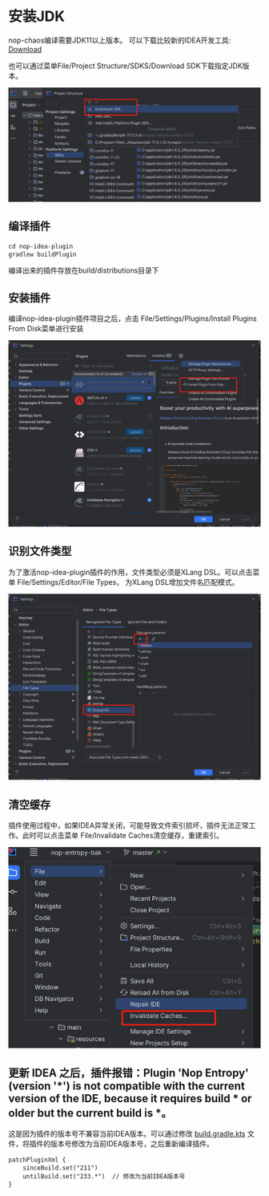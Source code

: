 # 安装JDK

nop-chaos编译需要JDK11以上版本。 可以下载比较新的IDEA开发工具: [Download](https://www.jetbrains.com/idea/download/#section=windows)

也可以通过菜单File/Project Structure/SDKS/Download SDK下载指定JDK版本。

![idea-install-jdk](idea-install-jdk.png)

## 编译插件

```
cd nop-idea-plugin
gradlew buildPlugin
```

编译出来的插件存放在build/distributions目录下

## 安装插件

编译nop-idea-plugin插件项目之后，点击 File/Settings/Plugins/Install Plugins From Disk菜单进行安装

![idea-install-plugin](idea-install-plugin.png)

## 识别文件类型

为了激活nop-idea-plugin插件的作用，文件类型必须是XLang DSL。可以点击菜单 File/Settings/Editor/File Types， 为XLang DSL增加文件名匹配模式。

![idea-file-types](idea-file-types.png)

## 清空缓存

插件使用过程中，如果IDEA异常关闭，可能导致文件索引损坏，插件无法正常工作。此时可以点击菜单 File/Invalidate Caches清空缓存，重建索引。

![idea-clear-cache](idea-clear-cache.png)


## 更新 IDEA 之后，插件报错：Plugin 'Nop Entropy' (version '*') is not compatible with the current version of the IDE, because it requires build * or older but the current build is *。

这是因为插件的版本号不兼容当前IDEA版本。可以通过修改 [build.gradle.kts](https://gitee.com/canonical-entropy/nop-entropy/blob/master/nop-idea-plugin/build.gradle.kts) 文件，将插件的版本号修改为当前IDEA版本号，之后重新编译插件。

```
patchPluginXml {
    sinceBuild.set("211")
    untilBuild.set("233.*")  // 修改为当前IDEA版本号
}
```
